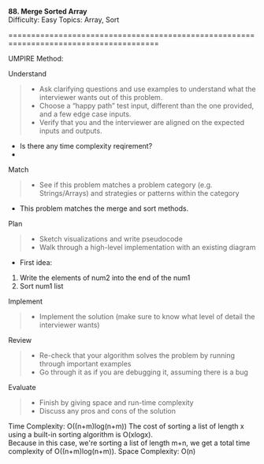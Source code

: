 **88. Merge Sorted Array**  
Difficulty: Easy
Topics: Array, Sort

=======================================================================================

UMPIRE Method:

Understand
> - Ask clarifying questions and use examples to understand what the interviewer wants out of this problem.
> - Choose a “happy path” test input, different than the one provided, and a few edge case inputs.
> - Verify that you and the interviewer are aligned on the expected inputs and outputs.
- Is there any time complexity reqirement?
- 

Match
> - See if this problem matches a problem category (e.g. Strings/Arrays) and strategies or patterns within the category
- This problem matches the merge and sort methods.

Plan
> - Sketch visualizations and write pseudocode
> - Walk through a high-level implementation with an existing diagram
- First idea:
1. Write the elements of num2 into the end of the num1
2. Sort num1 list

Implement
> - Implement the solution (make sure to know what level of detail the interviewer wants)

Review
> - Re-check that your algorithm solves the problem by running through important examples
> - Go through it as if you are debugging it, assuming there is a bug

Evaluate
> - Finish by giving space and run-time complexity
> - Discuss any pros and cons of the solution


Time Complexity: O((n+m)log(n+m))
The cost of sorting a list of length x using a built-in sorting algorithm is O(xlogx).  
Because in this case, we're sorting a list of length m+n, we get a total time complexity of O((n+m)log(n+m)).
Space Complexity: O(n)
